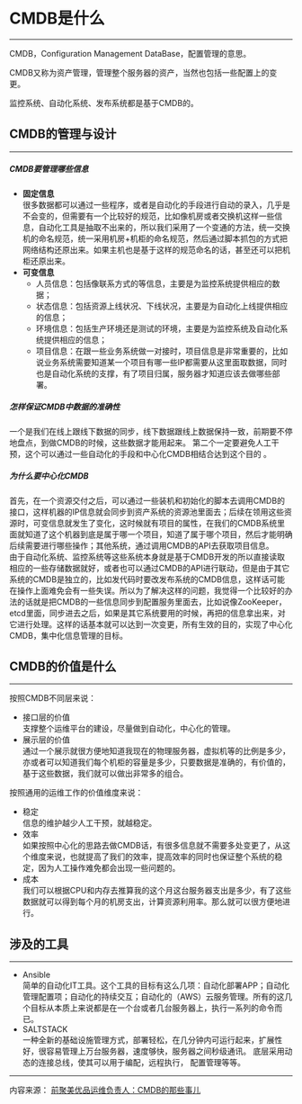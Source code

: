 # CMDB是什么

---

CMDB，Configuration Management DataBase，配置管理的意思。

CMDB又称为资产管理，管理整个服务器的资产，当然也包括一些配置上的变更。

监控系统、自动化系统、发布系统都是基于CMDB的。



## **CMDB的管理与设计**

---

##### CMDB要管理哪些信息
* **固定信息**<br>很多数据都可以通过一些程序，或者是自动化的手段进行自动的录入，几乎是不会变的，但需要有一个比较好的规范，比如像机房或者交换机这样一些信息，自动化工具是抽取不出来的，所以我们采用了一个变通的方法，统一交换机的命名规范，统一采用机房+机柜的命名规范，然后通过脚本抓包的方式把网络结构还原出来。如果主机也是基于这样的规范命名的话，甚至还可以把机柜还原出来。
* **可变信息**
  * 人员信息：包括像联系方式的等信息，主要是为监控系统提供相应的数据；
  * 状态信息：包括资源上线状况、下线状况，主要是为自动化上线提供相应的信息；
  * 环境信息：包括生产环境还是测试的环境，主要是为监控系统及自动化系统提供相应的信息；
  * 项目信息：在跟一些业务系统做一对接时，项目信息是非常重要的，比如说业务系统需要知道某一个项目有哪一些IP都需要从这里面取数据，同时也是自动化系统的支撑，有了项目归属，服务器才知道应该去做哪些部署。


##### 怎样保证CMDB中数据的准确性
一个是我们在线上跟线下数据的同步，线下数据跟线上数据保持一致，前期要不停地盘点，到做CMDB的时候，这些数据才能用起来。
第二个一定要避免人工干预，这个可以通过一些自动化的手段和中心化CMDB相结合达到这个目的 。


##### 为什么要中心化CMDB
首先，在一个资源交付之后，可以通过一些装机和初始化的脚本去调用CMDB的接口，这样机器的IP信息就会同步到资产系统的资源池里面去；后续在领用这些资源时，可变信息就发生了变化，这时候就有项目的属性，在我们的CMDB系统里面就知道了这个机器到底是属于哪一个项目，知道了属于哪个项目，然后才能明确后续需要进行哪些操作；其他系统，通过调用CMDB的API去获取项目信息。<br>
由于自动化系统、监控系统等这些系统本身就是基于CMDB开发的所以直接读取相应的一些存储数据就好，或者也可以通过CMDB的API进行联动，但是由于其它系统的CMDB是独立的，比如发代码时要改发布系统的CMDB信息，这样话可能在操作上面难免会有一些失误。所以为了解决这样的问题，我觉得一个比较好的办法的话就是把CMDB的一些信息同步到配置服务里面去，比如说像ZooKeeper，etcd里面，同步进去之后，如果是其它系统要用的时候，再把的信息拿出来，对它进行处理。这样的话基本就可以达到一次变更，所有生效的目的，实现了中心化CMDB，集中化信息管理的目标。


## CMDB的价值是什么
---
按照CMDB不同层来说：
* 接口层的价值<br>支撑整个运维平台的建设，尽量做到自动化，中心化的管理。
* 展示层的价值<br>通过一个展示就很方便地知道我现在的物理服务器，虚拟机等的比例是多少，亦或者可以知道我们每个机柜的容量是多少，只要数据是准确的，有价值的，基于这些数据，我们就可以做出非常多的组合。

按照通用的运维工作的价值维度来说：
* 稳定<br>信息的维护越少人工干预，就越稳定。
* 效率<br>如果按照中心化的思路去做CMDB话，有很多信息就不需要多处变更了，从这个维度来说，也就提高了我们的效率，提高效率的同时也保证整个系统的稳定，因为人工操作难免都会出现一些问题的。
* 成本<br>我们可以根据CPU和内存去推算我的这个月这台服务器支出是多少，有了这些数据就可以得到每个月的机房支出，计算资源利用率。那么就可以很方便地进行。


## 涉及的工具
---
* Ansible<br>
简单的自动化IT工具。这个工具的目标有这么几项：自动化部署APP；自动化管理配置项；自动化的持续交互；自动化的（AWS）云服务管理。所有的这几个目标从本质上来说都是在一个台或者几台服务器上，执行一系列的命令而已。
* SALTSTACK<br>
一种全新的基础设施管理方式，部署轻松，在几分钟内可运行起来，扩展性好，很容易管理上万台服务器，速度够快，服务器之间秒级通讯。
底层采用动态的连接总线，使其可以用于编配，远程执行， 配置管理等等。



---
内容来源：
[前聚美优品运维负责人：CMDB的那些事儿](http://www.yunweipai.com/archives/19352.html)
